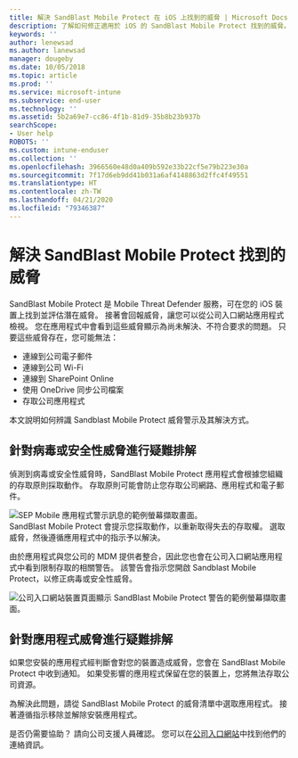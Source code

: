 ```yaml
---
title: 解決 SandBlast Mobile Protect 在 iOS 上找到的威脅 | Microsoft Docs
description: 了解如何修正適用於 iOS 的 SandBlast Mobile Protect 找到的威脅。
keywords: ''
author: lenewsad
ms.author: lanewsad
manager: dougeby
ms.date: 10/05/2018
ms.topic: article
ms.prod: ''
ms.service: microsoft-intune
ms.subservice: end-user
ms.technology: ''
ms.assetid: 5b2a69e7-cc86-4f1b-81d9-35b8b23b937b
searchScope:
- User help
ROBOTS: ''
ms.custom: intune-enduser
ms.collection: ''
ms.openlocfilehash: 3966560e48d0a409b592e33b22cf5e79b223e30a
ms.sourcegitcommit: 7f17d6eb9dd41b031a6af4148863d2ffc4f49551
ms.translationtype: HT
ms.contentlocale: zh-TW
ms.lasthandoff: 04/21/2020
ms.locfileid: "79346387"
---
```

# <a name="resolve-a-threat-found-by-sandblast-mobile-protect"></a>解決 SandBlast Mobile Protect 找到的威脅

SandBlast Mobile Protect 是 Mobile Threat Defender 服務，可在您的 iOS 裝置上找到並評估潛在威脅。 接著會回報威脅，讓您可以從公司入口網站應用程式檢視。 您在應用程式中會看到這些威脅顯示為尚未解決、不符合要求的問題。 只要這些威脅存在，您可能無法：   

* 連線到公司電子郵件
* 連線到公司 Wi-Fi
* 連線到 SharePoint Online
* 使用 OneDrive 同步公司檔案
* 存取公司應用程式

本文說明如何辨識 Sandblast Mobile Protect 威脅警示及其解決方式。  

## <a name="troubleshoot-virus-or-security-threat"></a>針對病毒或安全性威脅進行疑難排解  
偵測到病毒或安全性威脅時，SandBlast Mobile Protect 應用程式會根據您組織的存取原則採取動作。 存取原則可能會防止您存取公司網路、應用程式和電子郵件。  

![SEP Mobile 應用程式警示訊息的範例螢幕擷取畫面。](./media/skycure-list-of-potential-issues-android.png)  
SandBlast Mobile Protect 會提示您採取動作，以重新取得失去的存取權。 選取威脅，然後遵循應用程式中的指示予以解決。

由於應用程式與您公司的 MDM 提供者整合，因此您也會在公司入口網站應用程式中看到限制存取的相關警告。 該警告會指示您開啟 Sandblast Mobile Protect，以修正病毒或安全性威脅。  

  ![公司入口網站裝置頁面顯示 SandBlast Mobile Protect 警告的範例螢幕擷取畫面。](./media/CP-lookout-virus-banner-1808.png)  

## <a name="troubleshoot-an-app-threat"></a>針對應用程式威脅進行疑難排解  

如果您安裝的應用程式經判斷會對您的裝置造成威脅，您會在 SandBlast Mobile Protect 中收到通知。 如果受影響的應用程式保留在您的裝置上，您將無法存取公司資源。  

為解決此問題，請從 SandBlast Mobile Protect 的威脅清單中選取應用程式。 接著遵循指示移除並解除安裝應用程式。  

是否仍需要協助？ 請向公司支援人員確認。 您可以在[公司入口網站](https://go.microsoft.com/fwlink/?linkid=2010980)中找到他們的連絡資訊。  
